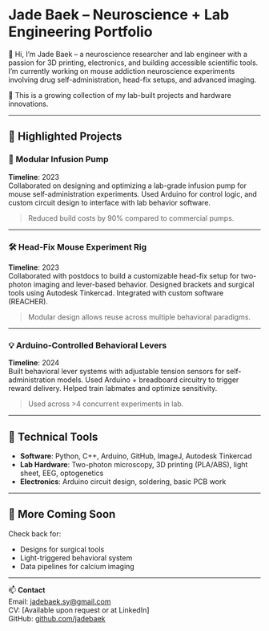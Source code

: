 # Jade Baek – Neuroscience + Lab Engineering Portfolio

👋 Hi, I’m Jade Baek – a neuroscience researcher and lab engineer with a passion for 3D printing, electronics, and building accessible scientific tools. I’m currently working on mouse addiction neuroscience experiments involving drug self-administration, head-fix setups, and advanced imaging.

🔧 This is a growing collection of my lab-built projects and hardware innovations.

---

## 🔬 Highlighted Projects

### 🧪 Modular Infusion Pump
**Timeline**: 2023  
Collaborated on designing and optimizing a lab-grade infusion pump for mouse self-administration experiments. Used Arduino for control logic, and custom circuit design to interface with lab behavior software.

> Reduced build costs by 90% compared to commercial pumps.

---

### 🛠️ Head-Fix Mouse Experiment Rig
**Timeline**: 2023  
Collaborated with postdocs to build a customizable head-fix setup for two-photon imaging and lever-based behavior. Designed brackets and surgical tools using Autodesk Tinkercad. Integrated with custom software (REACHER).

> Modular design allows reuse across multiple behavioral paradigms.

---

### 💡 Arduino-Controlled Behavioral Levers
**Timeline**: 2024  
Built behavioral lever systems with adjustable tension sensors for self-administration models. Used Arduino + breadboard circuitry to trigger reward delivery. Helped train labmates and optimize sensitivity.

> Used across >4 concurrent experiments in lab.

---

## 🧰 Technical Tools
- **Software**: Python, C++, Arduino, GitHub, ImageJ, Autodesk Tinkercad
- **Lab Hardware**: Two-photon microscopy, 3D printing (PLA/ABS), light sheet, EEG, optogenetics
- **Electronics**: Arduino circuit design, soldering, basic PCB work

---

## 🌱 More Coming Soon
Check back for:
- Designs for surgical tools
- Light-triggered behavioral system
- Data pipelines for calcium imaging

---

📫 **Contact**  
Email: jadebaek.sy@gmail.com  
CV: [Available upon request or at LinkedIn]  
GitHub: [github.com/jadebaek](https://github.com/jadebaek)
